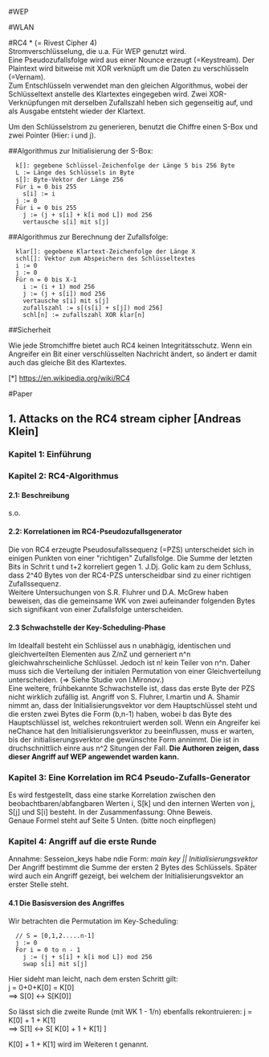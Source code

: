 #WEP

#WLAN

#RC4 *
(= Rivest Cipher 4)  
Stromverschlüsselung, die u.a. Für WEP genutzt wird.  
Eine Pseudozufallsfolge wird aus einer Nounce erzeugt (=Keystream). Der Plaintext wird bitweise mit XOR verknüpft um die Daten zu verschlüsseln (=Vernam).  
Zum Entschlüsseln verwendet man den gleichen Algorithmus, wobei der Schlüsseltext anstelle des Klartextes eingegeben wird. Zwei XOR-Verknüpfungen mit derselben Zufallszahl heben sich gegenseitig auf, und als Ausgabe entsteht wieder der Klartext.
  
Um den Schlüsselstrom zu generieren, benutzt die Chiffre einen S-Box und zwei Pointer (Hier: i und j).

##Algorithmus zur Initialisierung der S-Box:  

```
  k[]: gegebene Schlüssel-Zeichenfolge der Länge 5 bis 256 Byte
  L := Länge des Schlüssels in Byte
  s[]: Byte-Vektor der Länge 256
  Für i = 0 bis 255
    s[i] := i
  j := 0
  Für i = 0 bis 255
    j := (j + s[i] + k[i mod L]) mod 256
    vertausche s[i] mit s[j]
```

##Algorithmus zur Berechnung der Zufallsfolge:

```
  klar[]: gegebene Klartext-Zeichenfolge der Länge X
  schl[]: Vektor zum Abspeichern des Schlüsseltextes
  i := 0
  j := 0
  Für n = 0 bis X-1
    i := (i + 1) mod 256
    j := (j + s[i]) mod 256
    vertausche s[i] mit s[j]
    zufallszahl := s[(s[i] + s[j]) mod 256]
    schl[n] := zufallszahl XOR klar[n]
```

##Sicherheit

Wie jede Stromchiffre bietet auch RC4 keinen Integritätsschutz. Wenn ein Angreifer ein Bit einer verschlüsselten Nachricht ändert, so ändert er damit auch das gleiche Bit des Klartextes.


[*] https://en.wikipedia.org/wiki/RC4

#Paper
## 1. Attacks on the RC4 stream cipher [Andreas Klein]
### Kapitel 1: Einführung
### Kapitel 2: RC4-Algorithmus
#### 2.1: Beschreibung
s.o.
#### 2.2: Korrelationen im RC4-Pseudozufallsgenerator
Die von RC4 erzeugte Pseudosufallssequenz (=PZS) unterscheidet sich in einigen Punkten von einer "richtigen" Zufallsfolge. Die Summe der letzten Bits in Schrit t und t+2 korreliert gegen 1. J.Dj. Golic kam zu dem Schluss, dass 2^40 Bytes von der RC4-PZS unterscheidbar sind zu einer richtigen Zufallssequenz.  
Weitere Untersuchungen von S.R. Fluhrer und D.A. McGrew haben beweisen, das die gemeinsame WK von zwei aufeinander folgenden Bytes sich signifikant von einer Zufallsfolge unterscheiden.  
#### 2.3 Schwachstelle der Key-Scheduling-Phase
Im Idealfall besteht ein Schlüssel aus n unabhägig, identischen und gleichverteilten Elementen aus Z/nZ und gerneriert n^n gleichwahrscheinliche Schlüssel.
Jedoch ist n! kein Teiler von n^n. Daher muss sich die Verteilung der initialen Permutation von einer Gleichverteilung unterscheiden.
(=> Siehe Studie von I.Mironov.)  
Eine weitere, frühbekannte Schwachstelle ist, dass das erste Byte der PZS nicht wirklich zufällig ist. Angriff von S. Fluhrer, I.martin und A. Shamir nimmt an, dass der Initialisierungsvektor vor dem Hauptschlüssel steht und die ersten zwei Bytes die Form (b,n-1) haben, wobei b das Byte des Hauptschlüssel ist, welches rekontruiert werden soll. Wenn ein Angreifer kei neChance hat den Initialisierungsverktor zu beeinflussen, muss er warten, bis der initialiserungsverktor die gewünschte Form annimmt. Die ist in druchschnittlich einre aus n^2 Situngen der Fall. **Die Authoren zeigen, dass dieser Angriff auf WEP angewendet warden kann.**
### Kapitel 3: Eine Korrelation im RC4 Pseudo-Zufalls-Generator
Es wird festgestellt, dass eine starke Korrelation zwischen den beobachtbaren/abfangbaren Werten i, S[k] und den internen Werten von j, S[j] und S[i] besteht. In der Zusammenfassung: Ohne Beweis.  
Genaue Formel steht auf Seite 5 Unten. (bitte noch einpflegen)  
### Kapitel 4: Angriff auf die erste Runde
Annahme: Sesseion_keys habe ndie Form: *main key || Initialisierungsvektor*  
Der Angriff bestimmt die Summe der ersten 2 Bytes des Schlüssels. Später wird auch ein Angriff gezeigt, bei welchem der Initialisierungsvektor an erster Stelle steht.
#### 4.1 Die Basisversion des Angriffes
Wir betrachten die Permutation im Key-Scheduling:  
```
  // S = [0,1,2.....n-1]
  j := 0
  For i = 0 to n - 1
    j := (j + s[i] + k[i mod L]) mod 256
    swap s[i] mit s[j]
```
Hier sideht man leicht, nach dem ersten Schritt gilt:  
j = 0+0+K[0] = K[0]  
==> S[0] <-> S[K[0]]  
  
So lässt sich die zweite Runde (mit WK 1 - 1/n) ebenfalls rekontruieren: 
j = K[0] + 1 + K[1]  
==> S[1] <-> S[ K[0] + 1 + K[1] ]  
  
K[0] + 1 + K[1] wird im Weiteren t genannt.
